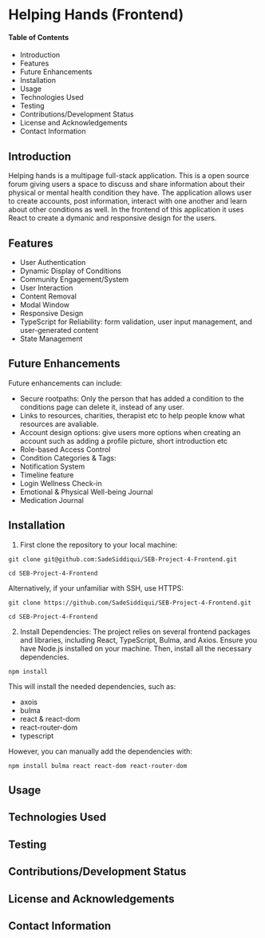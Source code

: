 # Helping Hands (Frontend) 


#### Table of Contents
- Introduction
- Features
- Future Enhancements 
- Installation
- Usage
- Technologies Used
- Testing 
- Contributions/Development Status 
- License and Acknowledgements 
- Contact Information


## Introduction 

Helping hands is a multipage full-stack application. This is a open source forum giving users a space to discuss and share information about their physical or mental health condition they have. The application allows user to create accounts, post information, interact with one another and learn about other conditions as well. In the frontend of this application it uses React to create a dymanic and responsive design for the users.   


## Features 

- User Authentication
- Dynamic Display of Conditions
- Community Engagement/System 
- User Interaction
- Content Removal
- Modal Window
- Responsive Design
- TypeScript for Reliability:  form validation, user input management, and user-generated content
- State Management 


## Future Enhancements 

Future enhancements can include: 

- Secure rootpaths: Only the person that has added a condition to the conditions page can delete it, instead of any user.
- Links to resources, charities, therapist etc to help people know what resources are avaliable.
- Account design options: give users more options when creating an account such as adding a profile picture, short introduction etc
- Role-based Access Control
- Condition Categories & Tags:
- Notification System
- Timeline feature
- Login Wellness Check-in
- Emotional & Physical Well-being Journal
- Medication Journal 

## Installation   
1) First clone the repository to your local machine:

```git clone git@github.com:SadeSiddiqui/SEB-Project-4-Frontend.git``` 

```cd SEB-Project-4-Frontend```

Alternatively, if your unfamiliar with SSH, use HTTPS:  

```git clone https://github.com/SadeSiddiqui/SEB-Project-4-Frontend.git```  

```cd SEB-Project-4-Frontend```

2) Install Dependencies:
The project relies on several frontend packages and libraries, including React, TypeScript, Bulma, and Axios. Ensure you have Node.js installed on your machine. Then, install all the necessary dependencies.

```npm install``` 

This will install the needed dependencies, such as: 

- axois
- bulma
- react & react-dom
- react-router-dom
- typescript

However, you can manually add the dependencies with: 

```npm install bulma react react-dom react-router-dom```

## Usage 


## Technologies Used 


## Testing 


## Contributions/Development Status 


## License and Acknowledgements


## Contact Information 
